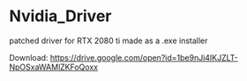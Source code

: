 # Nvidia_Driver
patched driver for RTX 2080 ti made as a .exe installer



Download: https://drive.google.com/open?id=1be9nJi4IKJZLT-NpOSxaWAMlZKFoQoxx
